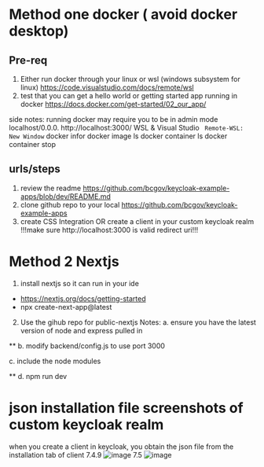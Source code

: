 # Method one docker ( avoid docker desktop)

## Pre-req
1. Either run docker through your linux or wsl (windows subsystem for linux) https://code.visualstudio.com/docs/remote/wsl 
2. test that you can get a hello world or getting started app running in docker https://docs.docker.com/get-started/02_our_app/


side notes:
running docker may require you to be in admin mode
localhost/0.0.0. http://localhost:3000/
WSL & Visual Studio ``` Remote-WSL: New Window```
docker infor
docker image ls
docker container ls
docker container stop <container name>


## urls/steps
1. review the readme https://github.com/bcgov/keycloak-example-apps/blob/dev/README.md
2. clone github repo to your local https://github.com/bcgov/keycloak-example-apps
3.  create CSS Integration OR create a client in your custom keycloak realm !!!make sure  http://localhost:3000  is valid redirect uri!!!


# Method 2 Nextjs

1. install nextjs so it can run in your ide
* https://nextjs.org/docs/getting-started
* npx create-next-app@latest

2. Use the gihub repo for public-nextjs
Notes: 
a. ensure you have the latest version of node and express pulled in

**
b. modify backend/config.js to use port 3000

c. include the node modules

**
d. npm run dev 

# json installation file screenshots of custom keycloak realm
when you create a client in keycloak, you obtain the json file from the installation tab of client
7.4.9 
![image](https://user-images.githubusercontent.com/56739669/172299300-fbd69c5d-4212-4bf1-a96e-1ba3456fc71b.png)
7.5 
![image](https://user-images.githubusercontent.com/56739669/172299426-08bebea9-f4a1-4bdd-a3c3-d530c663245c.png)

